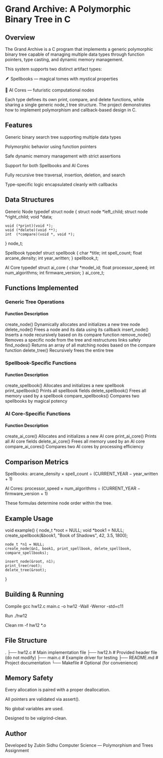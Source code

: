 # Grand Archive: A Polymorphic Binary Tree in C
## Overview

The Grand Archive is a C program that implements a generic polymorphic binary tree capable of managing multiple data types through function pointers, type casting, and dynamic memory management.

This system supports two distinct artifact types:

🪶 Spellbooks — magical tomes with mystical properties

🤖 AI Cores — futuristic computational nodes

Each type defines its own print, compare, and delete functions, while sharing a single generic node_t tree structure. The project demonstrates how to implement polymorphism and callback-based design in C.

## Features

Generic binary search tree supporting multiple data types

Polymorphic behavior using function pointers

Safe dynamic memory management with strict assertions

Support for both Spellbooks and AI Cores

Fully recursive tree traversal, insertion, deletion, and search

Type-specific logic encapsulated cleanly with callbacks

## Data Structures
Generic Node
typedef struct node {
    struct node *left_child;
    struct node *right_child;
    void *data;

    void (*print)(void *);
    void (*delete)(void **);
    int  (*compare)(void *, void *);
} node_t;

Spellbook
typedef struct spellbook {
    char *title;
    int spell_count;
    float arcane_density;
    int year_written;
} spellbook_t;

AI Core
typedef struct ai_core {
    char *model_id;
    float processor_speed;
    int num_algorithms;
    int firmware_version;
} ai_core_t;

## Functions Implemented
### Generic Tree Operations
#### Function	Description
create_node()	Dynamically allocates and initializes a new tree node
delete_node()	Frees a node and its data using its callback
insert_node()	Inserts a node recursively based on its compare function
remove_node()	Removes a specific node from the tree and restructures links safely
find_nodes()	Returns an array of all matching nodes based on the compare function
delete_tree()	Recursively frees the entire tree
### Spellbook-Specific Functions
#### Function	Description
create_spellbook()	Allocates and initializes a new spellbook
print_spellbook()	Prints all spellbook fields
delete_spellbook()	Frees all memory used by a spellbook
compare_spellbooks()	Compares two spellbooks by magical potency
### AI Core-Specific Functions
#### Function	Description
create_ai_core()	Allocates and initializes a new AI core
print_ai_core()	Prints all AI core fields
delete_ai_core()	Frees all memory used by an AI core
compare_ai_cores()	Compares two AI cores by processing efficiency
## Comparison Metrics

Spellbooks:
arcane_density × spell_count ÷ (CURRENT_YEAR − year_written + 1)

AI Cores:
processor_speed × num_algorithms ÷ (CURRENT_YEAR − firmware_version + 1)

These formulas determine node order within the tree.

## Example Usage
void example() {
    node_t *root = NULL;
    void *book1 = NULL;
    create_spellbook(&book1, "Book of Shadows", 42, 3.5, 1800);

    node_t *n1 = NULL;
    create_node(&n1, book1, print_spellbook, delete_spellbook, compare_spellbooks);

    insert_node(&root, n1);
    print_tree(root);
    delete_tree(&root);
}

## Building & Running
Compile
gcc hw12.c main.c -o hw12 -Wall -Werror -std=c11

Run
./hw12

Clean
rm -f hw12 *.o

## File Structure
.
├── hw12.c          # Main implementation file
├── hw12.h          # Provided header file (do not modify)
├── main.c          # Example driver for testing
├── README.md       # Project documentation
└── Makefile        # Optional (for convenience)

## Memory Safety

Every allocation is paired with a proper deallocation.

All pointers are validated via assert().

No global variables are used.

Designed to be valgrind-clean.

## Author

Developed by Zubin Sidhu
Computer Science — Polymorphism and Trees Assignment
